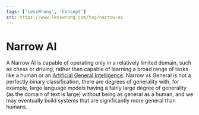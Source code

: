 ```yaml
---
tags: ['LessWrong', 'Concept']
src: https://www.lesswrong.com/tag/narrow-ai
---
```


# Narrow AI
A Narrow AI is capable of operating only in a relatively limited domain, such as chess or driving, rather than capable of learning a broad range of tasks like a human or an [Artificial General Intelligence](https://www.lesswrong.com/tag/artificial-general-intelligence). Narrow vs General is not a perfectly binary classification, there are degrees of generality with, for example, large language models having a fairly large degree of generality (as the domain of text is large) without being as general as a human, and we may eventually build systems that are significantly more general than humans.

